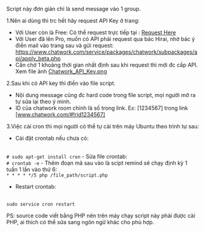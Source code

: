 Script này đơn giản chỉ là send message vào 1 group.

1.Nên ai dùng thì trc hết hãy request API Key ở trang: 
- Với User còn là Free: Có thể request trực tiếp tại :
<a href="https://www.chatwork.com/service/packages/chatwork/subpackages/api/apply_beta.php" title="API">Request Here</a>
- Với User đã lên Pro, muốn có API phải request qua bác Hirai, nhờ bác ý điền mail vào trang sau và gửi request: https://www.chatwork.com/service/packages/chatwork/subpackages/api/apply_beta.php
- Cần chờ 1 khoảng thời gian nhất định sau khi request thì mới đc cấp API.
Xem file ảnh <a href="https://github.com/nguyenvanvuong/reminder_bot/blob/master/Chatwork_API_Key.png" title="API">Chatwork_API_Key.png</a>

2.Sau khi có API key thì điền vào file script. 
- Nội dung message cũng đc hard code trong file script, mọi người mở ra tự sửa lại theo ý mình.
- ID của chatwork room chính là số trong link. Ex: [1234567] trong link [www.chatwork.com/#!rid1234567]

3.Việc cài cron thì mọi người có thể tự cài trên máy Ubuntu theo trình tự sau:
- Cài đặt crontab nếu chưa có:
<br />
<code># sudo apt-get install cron</code>
- Sửa file crontab:
<br />
<code># crontab -e</code>
- Thêm đoạn mã sau vào là scipt remind sẽ chạy định kỳ 1 tuần 1 lần vào thứ 6:
<br />
<code>* * * * */5 php /file_path/script.php</code>

- Restart crontab:
<br />
<code>sudo service cron restart</code>

PS: source code viết bằng PHP nên trên máy chạy script này phải được cài PHP, ai thích có thể sửa sang ngôn ngữ khác cho phù hợp.
